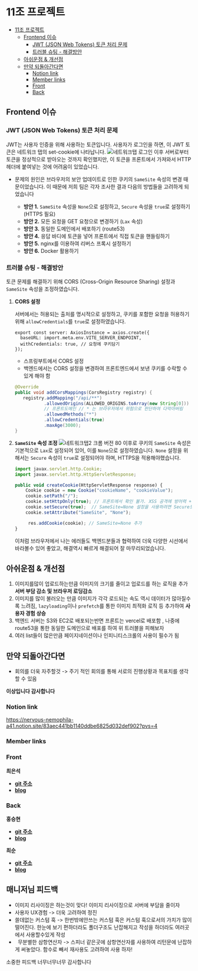 # 11조 프로젝트

- [11조 프로젝트](#11조-프로젝트)
  - [Frontend 이슈](#frontend-이슈)
    - [JWT (JSON Web Tokens) 토큰 처리 문제](#jwt-json-web-tokens-토큰-처리-문제)
    - [트러블 슈팅 - 해결방안](#트러블-슈팅---해결방안)
  - [아쉬운점 \& 개선점](#아쉬운점--개선점)
  - [만약 되돌아간다면](#만약-되돌아간다면)
    - [Notion link](#notion-link)
    - [Member links](#member-links)
    - [Front](#front)
    - [Back](#back)

## Frontend 이슈

### JWT (JSON Web Tokens) 토큰 처리 문제

JWT는 사용자 인증을 위해 사용하는 토큰입니다. 사용자가 로그인을 하면, 이 JWT 토큰은 네트워크 탭의 set-cookie에 나타납니다.
![네트워크탭](https://user-images.githubusercontent.com/85878391/254797800-e87c1d2e-ae81-402d-9234-c3794ef94780.png)
로그인 이후 서버로부터 토큰을 정상적으로 받아오는 것까지 확인했지만, 이 토큰을 프론트에서 가져와서 HTTP 헤더에 붙여넣는 것에 어려움이 있었습니다.

- 문제의 원인은 브라우저의 보안 업데이트로 인한 쿠키의 `SameSite` 속성의 변경 때문이었습니다. 이 때문에 저희 팀은 각자 조사한 결과 다음의 방법들을 고려하게 되었습니다

  - **방안 1.** `SameSite` 속성을 `None`으로 설정하고, `Secure` 속성을 `true`로 설정하기 (HTTPS 필요)
  - **방안 2.** 모든 요청을 GET 요청으로 변경하기 (`Lax` 속성)
  - **방안 3.** 동일한 도메인에서 배포하기 (route53)
  - **방안 4.** 응답 바디에 토큰을 넣어 프론트에서 직접 토큰을 핸들링하기
  - **방안 5.** nginx를 이용하여 리버스 프록시 설정하기
  - **방안 6.** Docker 활용하기

### 트러블 슈팅 - 해결방안

토큰 문제를 해결하기 위해 CORS (Cross-Origin Resource Sharing) 설정과 `SameSite` 속성을 조정하였습니다.

1. **CORS 설정**

   서버에서는 허용되는 출처를 명시적으로 설정하고, 쿠키를 포함한 요청을 허용하기 위해 `allowCredentials`를 `true`로 설정하였습니다.

   ```tsx
   export const server: AxiosInstance = axios.create({
     baseURL: import.meta.env.VITE_SERVER_ENDPOINT,
     withCredentials: true, // 요청에 쿠키담기
   });
   ```

   - 스프링부트에서 CORS 설정
   - 백엔드에서는 CORS 설정을 변경하여 프론트엔드에서 보낸 쿠키를 수락할 수 있게 해야 함

   ```java
   @Override
   public void addCorsMappings(CorsRegistry registry) {
      registry.addMapping("/api/**")
              .allowedOrigins(ALLOWED_ORIGINS.toArray(new String[0]))
              // 프론트도메인 // * 는 브라우저에서 위험으로 판단하여 다막아버림
              .allowedMethods("*")
              .allowCredentials(true)
              .maxAge(3000);
   }
   ```

2. **`SameSite` 속성 조정**
   ![네트워크탭2](https://user-images.githubusercontent.com/85878391/254797810-58b73b91-fa49-482d-a81b-8b2e60510730.png)
   크롬 버전 80 이후로 쿠키의 `SameSite` 속성은 기본적으로 `Lax`로 설정되어 있어, 이를 `None`으로 설정하였습니다. `None` 설정을 위해서는 `Secure` 속성이 `true`로 설정되어야 하며, HTTPS을 적용해야했습니다.

   ```jsx
   import javax.servlet.http.Cookie;
   import javax.servlet.http.HttpServletResponse;

   public void createCookie(HttpServletResponse response) {
       Cookie cookie = new Cookie("cookieName", "cookieValue");
       cookie.setPath("/");
       cookie.setHttpOnly(true); // 프론트에서 확인 불가. XSS 공격에 방어력 +1
       cookie.setSecure(true);  // SameSite=None 설정을 사용하려면 Secure도 true로 설정해야 함.
       cookie.setAttribute("SameSite", "None");

   		res.addCookie(cookie); // SameSite=None 추가
   }
   ```

   이처럼 브라우저에서 나는 에러들도 백엔드분들과 협력하여 더욱 다양한 시선에서 바라볼수 있어 좋았고, 해결역시 빠르게 해결되어 잘 마무리되었습니다.

## 아쉬운점 & 개선점

1. 이미지를많이 업로드하는만큼 이미지의 크기를 줄이고 업로드를 하는 로직을 추가 **서버 부담 감소 및 브라우저 로딩감소**
2. 이미지를 많이 불러오는 만큼 이미지가 각각 로드되는 속도 역시 데이터가 많아질수록 느려짐, `lazyloading`이나 `prefetch`를 통한 이미지 최적화 로직 등 추가하여 **사용자 경험 상승**
3. 백엔드 서버는 S3와 EC2로 배포되는반면 프론트는 vercel로 배포함 , 나중에 route53을 통한 동일한 도메인으로 배포를 하여 위 트러블을 피해보자
4. 여러 list들이 많은만큼 페이지네이션이나 인피니티스크롤의 사용이 필수가 됨

## 만약 되돌아간다면

- 회의를 더욱 자주할것 -> 주기 적인 회의를 통해 서로의 진행상황과 목표치를 생각할 수 있음

**이상입니다 감사합니다**

### Notion link

https://nervous-nemophila-a41.notion.site/83aec441bb1140ddbe6825d032def902?pvs=4
<br>

### Member links

### Front

**최은석**

- **[git 주소](https://github.com/nonjk2)** <br>
- **[blog](https://deveundol.com/)**

### Back

**홍승현**

- **[git 주소](https://github.com/hongsh429)** <br>
- **[blog](https://hongs429-blog.tistory.com/)**

**최순**

- **[git 주소](https://github.com/soon91)** <br>
- **[blog](https://soony91.tistory.com)**




## 매니저님 피드백

- 이미지 리사이징은 하는것이 맞다! 이미지 리사이징으로 서버에 부담을 줄이자
- 사용자 UX경험 -> 더욱 고려하여 정진
- 쓸데없는 커스텀 훅 -> 한번밖에안쓰는 커스텀 훅은 커스텀 훅으로서의 가치가 많이 떨어진다. 한눈에 보기 편하더라도 폴더구조도 난잡해지고 작성을 하더라도 여러곳에서 사용할수있게 작성
-   무분별한 삼항연산자 -> 스피너 같은곳에 삼항연산자를 사용하여 리턴문에 난잡하게 써놓았다. 함수로 빼서 재사용도 고려하여 사용 하자!

소중한 피드백 너무너무너무 감사합니다


